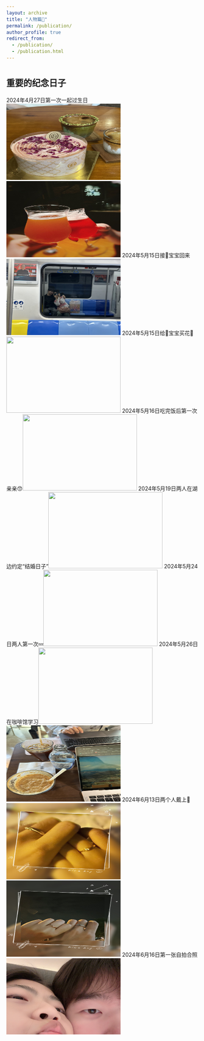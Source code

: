 ```yaml
---
layout: archive
title: "人物篇💏"
permalink: /publication/
author_profile: true
redirect_from:
  - /publication/
  - /publication.html
---
```


<span style="font-size: 0.8em;">重要的纪念日子</span>
======
2024年4月27日第一次一起过生日<img src=".\images\20240427.jpg" width = 300 height = 200><img src=".\images\20240427-1.jpg" width = 300 height = 200>
2024年5月15日接🥣宝宝回来<img src=".\images\20240515.jpg" width = 300 height = 200>
2024年5月15日给🥣宝宝买花🌹<img src=".\images\20240515-1.jpg" width = 300 height = 200>
2024年5月16日吃完饭后第一次亲亲😙<img src=".\images\20240516.jpg" width = 300 height = 200>
2024年5月19日两人在湖边约定“结婚日子”<img src=".\images\20240519.jpg" width = 300 height = 200>
2024年5月24日两人第一次💤<img src=".\images\20240524.jpg" width = 300 height = 200>
2024年5月26日在咖啡馆学习<img src=".\images\20240526-3.jpg" width = 300 height = 200><img src=".\images\20240526-4.jpg" width = 300 height = 200>
2024年6月13日两个人戴上💍<img src=".\images\20240613.jpg" width = 300 height = 200><img src=".\images\20240613-1.jpg" width = 300 height = 200>
2024年6月16日第一张自拍合照<img src=".\images\20240616.jpg" width = 300 height = 200>
